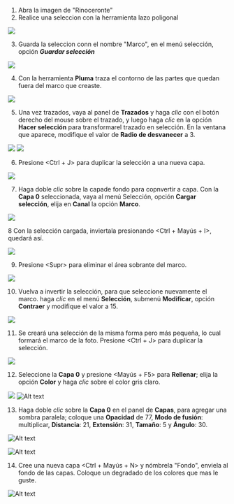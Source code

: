 1. Abra la imagen de "Rinoceronte"
2. Realice una seleccion con la herramienta lazo poligonal

![](../img/seleccion-rino.png)

3. Guarda la seleccion conn el nombre "Marco", en el menú selección, opción ***Guardar selección***

![](../img/guardar-seleccion-rino.png)

4. Con la herramienta **Pluma** traza el contorno de las partes que quedan fuera del marco que creaste.

![](../img/seleccion-pluma-rino.png)

5. Una vez trazados, vaya al panel de **Trazados** y haga *clic* con el botón derecho del mouse sobre el trazado, y luego haga *clic* en la opción **Hacer selección** para transformarel trazado en selección. En la ventana que aparece, modifique el valor de **Radio de desvanecer** a 3.

![](../img/trazo-pluma-seleccion-rino.png)
![](../img/radio-desvanecer-rino.png)

6. Presione <Ctrl + J> para duplicar la selección a una nueva capa.

![](../img/capa-fuera-marco-rino.png)

7. Haga doble *clic* sobre la capade fondo para copnvertir a capa. Con la **Capa 0** seleccionada, vaya al menú Selección, opción **Cargar selección**, elija en **Canal** la opción **Marco**.

![](../img/cargar-seleccion-rino.png)

8 Con la selección cargada, inviertala presionando <Ctrl + Mayús + I>, quedará así.

![](../img/seleccion-invertida-rino.png)

9. Presione \<Supr> para eliminar el área sobrante del marco.

![](../img/supr-area-sobrante-rino.png)

10. Vuelva a invertir la selección, para que seleccione nuevamente el marco. haga *clic* en el menú **Selección**, submenú **Modificar**, opción **Contraer** y modifique el valor a 15.

![](../img/contraer-seleccion-rino.png)

11. Se creará una selección de la misma forma pero más pequeña, lo cual formará el marco de la foto. Presione <Ctrl + J> para duplicar la selección.

![](../img/seleccion-marco-pequeño-rino.png)

12. Seleccione la **Capa 0** y presione <Mayús + F5> para **Rellenar**; elija la opción **Color** y haga *clic* sobre el color gris claro.

![](../img/rellenar-seleccion-rino.png)
![Alt text](../img/rellenar-capa0-rino.png)

13. Haga doble *clic* sobre la **Capa 0** en el panel de **Capas**, para agregar una sombra paralela; coloque una **Opacidad** de 77, **Modo de fusión**: multiplicar, **Distancia**: 21, **Extensión**: 31, **Tamaño**: 5 y **Ángulo**: 30.

![Alt text](../img/sombra-paralela-capa0-rino.png)

![Alt text](../img/sombra-paralela-aplicado-rino.png)

14. Cree una nueva capa <Ctrl + Mayús + N> y nómbrela "Fondo", enviela al fondo de las capas. Coloque un degradado de los colores que mas le guste.

![Alt text](../img/fondo-degradado-rino.png)

